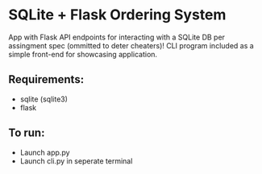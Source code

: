 # SQLite + Flask Ordering System

App with Flask API endpoints for interacting with a SQLite DB per assingment spec (ommitted to deter cheaters)! CLI program included as a simple front-end for showcasing application.

## Requirements:
- sqlite (sqlite3)
- flask

## To run:
- Launch app.py
- Launch cli.py in seperate terminal 